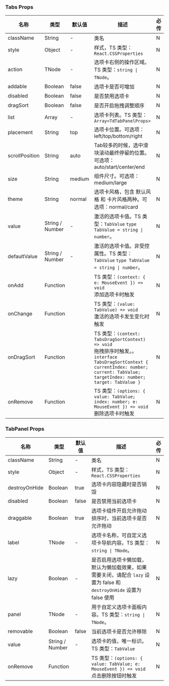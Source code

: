 ### Tabs Props

名称 | 类型 | 默认值 | 描述 | 必传
-- | -- | -- | -- | --
className | String | - | 类名 | N
style | Object | - | 样式，TS 类型：`React.CSSProperties` | N
action | TNode | - | 选项卡右侧的操作区域。TS 类型：`string \| TNode`。 | N
addable | Boolean | false | 选项卡是否可增加 | N
disabled | Boolean | false | 是否禁用选项卡 | N
dragSort | Boolean | false | 是否开启拖拽调整顺序 | N
list | Array | - | 选项卡列表。TS 类型：`Array<TdTabPanelProps>` | N
placement | String | top | 选项卡位置。可选项：left/top/bottom/right | N
scrollPosition | String | auto | Tab较多的时候，选中滑块滚动最终停留的位置。可选项：auto/start/center/end | N
size | String | medium | 组件尺寸。可选项：medium/large | N
theme | String | normal | 选项卡风格，包含 默认风格 和 卡片风格两种。可选项：normal/card | N
value | String / Number | - | 激活的选项卡值。TS 类型：`TabValue` `type TabValue = string \| number`。 | N
defaultValue | String / Number | - | 激活的选项卡值。非受控属性。TS 类型：`TabValue` `type TabValue = string \| number`。 | N
onAdd | Function |  | TS 类型：`(context: { e: MouseEvent }) => void`<br/>添加选项卡时触发 | N
onChange | Function |  | TS 类型：`(value: TabValue) => void`<br/>激活的选项卡发生变化时触发 | N
onDragSort | Function |  | TS 类型：`(context: TabsDragSortContext) => void`<br/>拖拽排序时触发。。<br/>`interface TabsDragSortContext { currentIndex: number; current: TabValue; targetIndex: number; target: TabValue }`<br/> | N
onRemove | Function |  | TS 类型：`(options: { value: TabValue; index: number; e: MouseEvent }) => void`<br/>删除选项卡时触发 | N

### TabPanel Props

名称 | 类型 | 默认值 | 描述 | 必传
-- | -- | -- | -- | --
className | String | - | 类名 | N
style | Object | - | 样式，TS 类型：`React.CSSProperties` | N
destroyOnHide | Boolean | true | 选项卡内容隐藏时是否销毁 | N
disabled | Boolean | false | 是否禁用当前选项卡 | N
draggable | Boolean | true | 选项卡组件开启允许拖动排序时，当前选项卡是否允许拖动 | N
label | TNode | - | 选项卡名称，可自定义选项卡导航内容。TS 类型：`string \| TNode`。 | N
lazy | Boolean | - | 是否启用选项卡懒加载，默认为懒加载效果，如果需要关闭，请配合 `lazy` 设置为 false 和 `destroyOnHide` 设置为 false 使用 | N
panel | TNode | - | 用于自定义选项卡面板内容。TS 类型：`string \| TNode`。 | N
removable | Boolean | false | 当前选项卡是否允许移除 | N
value | String / Number | - | 选项卡的值，唯一标识。TS 类型：`TabValue` | N
onRemove | Function |  | TS 类型：`(options: { value: TabValue; e: MouseEvent }) => void`<br/>点击删除按钮时触发 | N
